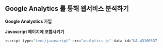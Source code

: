 ## Google Analytics 를 통해 웹서비스 분석하기

**Google Analystics 가입**

**Javascript 페이지에 포함시키기**
```javascript
<script type="text/javascript" src="analytics.js" data-id="UA-43100337-1" data-domain="github.com" ></script>
```
